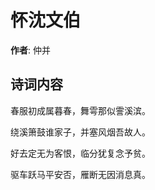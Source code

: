 # 怀沈文伯

**作者**: 仲并

## 诗词内容

春服初成属暮春，舞雩那似霅溪滨。

绕溪箫鼓谁家子，并塞风烟吾故人。

好去定无为客恨，临分犹复念予贫。

驱车跃马平安否，雁断无因消息真。

